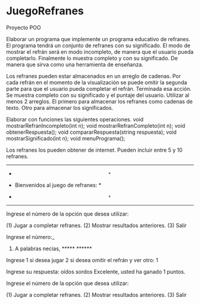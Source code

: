 # JuegoRefranes
Proyecto POO

Elaborar un programa que implemente un programa educativo de refranes.
El programa tendrá un conjunto de refranes con su significado. El modo de
mostrar el refrán será en modo incompleto, de manera que el usuario
pueda completarlo. Finalmente lo muestra completo y con su significado.
De manera que sirva como una herramienta de enseñanza.

Los refranes pueden estar almacenados en un arreglo de cadenas. Por cada
refrán en el momento de la visualización se puede omitir la segunda parte
para que el usuario pueda completar el refrán. Terminada esa acción. Se
muestra completo con su significado y el puntaje del usuario.
Utilizar al menos 2 arreglos. El primero para almacenar los refranes como
cadenas de texto. Otro para almacenar los significados.

Elaborar con funciones las siguientes operaciones.
  void mostrarRefranIncompleto(int n);
  void mostrarRefranCompleto(int n);
  void obtenerRespuesta();
  void compararRespuesta(string respuesta);
  void mostrarSignificado(int n);
  void menuPrograma();
  
Los refranes los pueden obtener de internet. Pueden incluir entre 5 y 10
refranes.
******************************************
*                                        *
*    Bienvenidos al juego de refranes:   *
*                                        *
******************************************

Ingrese el número de la opción que desea utilizar:

  (1) Jugar a completar refranes.
  (2) Mostrar resultados anteriores.
  (3) Salir
  
Ingrese el número:_

1. A palabras necias, ***** ******

Ingrese 1 si desea jugar 2 si desea omitir el refrán y ver otro: 1

Ingrese su respuesta: oídos sordos
Excelente, usted ha ganado 1 puntos.

Ingrese el número de la opción que desea utilizar:

  (1) Jugar a completar refranes.
  (2) Mostrar resultados anteriores.
  (3) Salir
